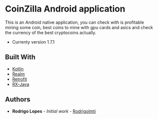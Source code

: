 # CoinZilla Android application

This is an Android native application, you can check with is profitable mining some coin, best coins to mine with gpu cards and asics and check the currency of the best cryptocoins actually.

* Currenty version 1.7.1

## Built With

* [Kotlin](https://kotlinlang.org/)
* [Realm](https://realm.io/)
* [Retrofit](http://square.github.io/retrofit/)
* [RX-Java](https://github.com/ReactiveX/RxJava)

## Authors

* **Rodrigo Lopes** - *Initial work* - [Rodrigolmti](https://github.com/Rodrigolmti)
